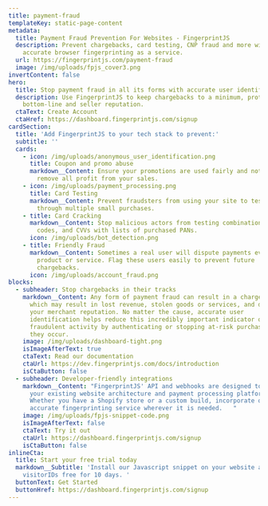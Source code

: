 ```yaml
---
title: payment-fraud
templateKey: static-page-content
metadata:
  title: Payment Fraud Prevention For Websites - FingerprintJS
  description: Prevent chargebacks, card testing, CNP fraud and more with 99.5%
    accurate browser fingerprinting as a service.
  url: https://fingerprintjs.com/payment-fraud
  image: /img/uploads/fpjs_cover3.png
invertContent: false
hero:
  title: Stop payment fraud in all its forms with accurate user identification
  description: Use FingerprintJS to keep chargebacks to a minimum, protecting your
    bottom-line and seller reputation.
  ctaText: Create Account
  ctaHref: https://dashboard.fingerprintjs.com/signup
cardSection:
  title: 'Add FingerprintJS to your tech stack to prevent:'
  subtitle: ''
  cards:
    - icon: /img/uploads/anonymous_user_identification.png
      title: Coupon and promo abuse
      markdown__Content: Ensure your promotions are used fairly and not repeated or stacked to
        remove all profit from your sales.
    - icon: /img/uploads/payment_processing.png
      title: Card Testing
      markdown__Content: Prevent fraudsters from using your site to test stolen credit cards
        through multiple small purchases.
    - title: Card Cracking
      markdown__Content: Stop malicious actors from testing combinations of expiry dates, postal
        codes, and CVVs with lists of purchased PANs.
      icon: /img/uploads/bot_detection.png
    - title: Friendly Fraud
      markdown__Content: Sometimes a real user will dispute payments even though they received a
        product or service. Flag these users easily to prevent future
        chargebacks.
      icon: /img/uploads/account_fraud.png
blocks:
  - subheader: Stop chargebacks in their tracks
    markdown__Content: Any form of payment fraud can result in a chargeback for your website,
      which may result in lost revenue, stolen goods or services, and damage to
      your merchant reputation. No matter the cause, accurate user
      identification helps reduce this incredibly important indicator of
      fraudulent activity by authenticating or stopping at-risk purchases before
      they occur.
    image: /img/uploads/dashboard-tight.png
    isImageAfterText: true
    ctaText: Read our documentation
    ctaUrl: https://dev.fingerprintjs.com/docs/introduction
    isCtaButton: false
  - subheader: Developer-friendly integrations
    markdown__Content: "FingerprintJS' API and webhooks are designed to easily integrate with
      your existing website architecture and payment processing platform.
      Whether you have a Shopify store or a custom build, incorporate our highly
      accurate fingerprinting service wherever it is needed.   "
    image: /img/uploads/fpjs-snippet-code.png
    isImageAfterText: false
    ctaText: Try it out
    ctaUrl: https://dashboard.fingerprintjs.com/signup
    isCtaButton: false
inlineCta:
  title: Start your free trial today
  markdown__Subtitle: 'Install our Javascript snippet on your website and start collecting
    visitorIDs free for 10 days. '
  buttonText: Get Started
  buttonHref: https://dashboard.fingerprintjs.com/signup
---
```

